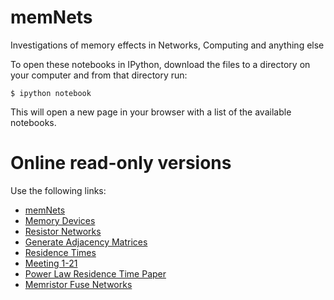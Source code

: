 memNets
=======

Investigations of memory effects in Networks, Computing and anything else

To open these notebooks in IPython, download the files to a directory on your computer and from that directory run:

    $ ipython notebook

This will open a new page in your browser with a list of the available notebooks.

Online read-only versions
=========================

Use the following links:

* [memNets](http://nbviewer.ipython.org/urls/raw.github.com/forrestsheldon/memNets/master/memNets.ipynb)
* [Memory Devices](http://nbviewer.ipython.org/urls/raw.github.com/forrestsheldon/memNets/master/Memory_Devices.ipynb)
* [Resistor Networks](http://nbviewer.ipython.org/urls/raw.github.com/forrestsheldon/memNets/master/Resistor_Networks_V2.ipynb)
* [Generate Adjacency Matrices](http://nbviewer.ipython.org/urls/raw.github.com/forrestsheldon/memNets/master/Generate_Adjacency_Matrix.ipynb)
* [Residence Times](http://nbviewer.ipython.org/urls/raw.github.com/forrestsheldon/memNets/master/Histograms.ipynb)
* [Meeting 1-21](http://nbviewer.ipython.org/urls/raw.github.com/forrestsheldon/memNets/master/Meeting_1_21.ipynb)
* [Power Law Residence Time Paper](http://nbviewer.ipython.org/urls/raw.github.com/forrestsheldon/memNets/master/Outline_for_paper.ipynb)
* [Memristor Fuse Networks](http://nbviewer.ipython.org/urls/raw.github.com/forrestsheldon/memNets/master/Memristor_Fuse_Data.ipynb)
